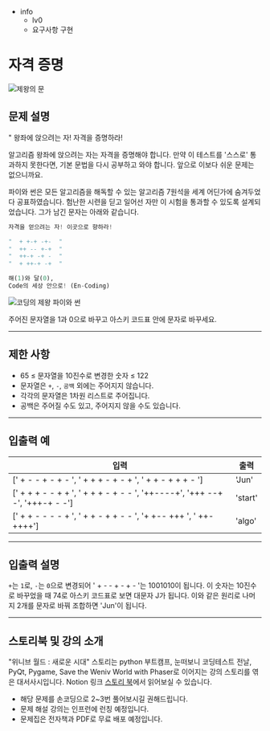 - info
    - lv0
    - 요구사항 구현

# 자격 증명
![제왕의 문](./1_1.webp)

## 문제 설명
" 왕좌에 앉으려는 자! 자격을 증명하라!

알고리즘 왕좌에 앉으려는 자는 자격을 증명해야 합니다. 만약 이 테스트를 '스스로' 통과하지 못한다면, 기본 문법을 다시 공부하고 와야 합니다. 앞으로 이보다 쉬운 문제는 없으니까요.

파이와 썬은 모든 알고리즘을 해독할 수 있는 알고리즘 7원석을 세계 어딘가에 숨겨두었다 공표하였습니다. 험난한 시련을 딛고 일어선 자만 이 시험을 통과할 수 있도록 설계되었습니다. 그가 남긴 문자는 아래와 같습니다.

```py
자격을 얻으려는 자! 이곳으로 향하라!

"  + +-+ -+-  "
"  ++ -- +-+  "
"  ++-+ -+ -  "
"  + ++-+ -+  "

해(1)와 달(0),
Code의 세상 안으로! (En-Coding)
```

![코딩의 제왕 파이와 썬](./1_2.webp)

주어진 문자열을 1과 0으로 바꾸고 아스키 코드표 안에 문자로 바꾸세요.

---

## 제한 사항

- 65 ≤ 문자열을 10진수로 변경한 숫자 ≤ 122
- 문자열은 `+`, `-`, `공백` 외에는 주어지지 않습니다.
- 각각의 문자열은 1차원 리스트로 주어집니다.
- 공백은 주어질 수도 있고, 주어지지 않을 수도 있습니다.

---

## 입출력 예

|   입력    | 출력 |
| --------- | ------ |
| ['  + - - + - + -  ', '  + + + - + - +  ', '  + + - + + + -  '] | 'Jun'    |
| ['  + + + - - + +  ', '  + + + - + - -  ', '++----+', '+++ --+ -', '+++-+ - -'] | 'start'    |
| ['  + + - - - - +  ', '  + + - + + - -  ', '+ +-- +++  ', '  ++- ++++'] | 'algo'    |

---

## 입출력 설명
  `+`는 `1`로, `-`는 `0`으로 변경되어 ' + - - + - + - '는 1001010이 됩니다. 이 숫자는 10진수로 바꾸었을 때 74로 아스키 코드표로 보면 대문자 J가 됩니다. 이와 같은 원리로 나머지 2개를 문자로 바꿔 조합하면 'Jun'이 됩니다.

---

## 스토리북 및 강의 소개

"위니브 월드 : 새로운 시대" 스토리는 python 부트캠프, 눈떠보니 코딩테스트 전날, PyQt, Pygame, Save the Weniv World with Phaser로 이어지는 강의 스토리를 엮은 대서사시입니다. Notion 링크 [스토리 북](https://paullabworkspace.notion.site/08e6e80957d94459adeff743cbde9659)에서 읽어보실 수 있습니다. 

- 해당 문제를 손코딩으로 2~3번 풀어보시길 권해드립니다.
- 문제 해설 강의는 인프런에 런칭 예정입니다.
- 문제집은 전자책과 PDF로 무료 배포 예정입니다.
